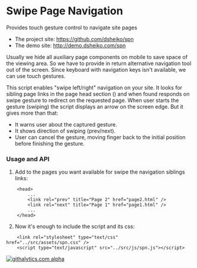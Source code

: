 Swipe Page Navigation
=================

Provides touch gesture control to navigate site pages

* The project site: https://github.com/dsheiko/spn
* The demo site: http://demo.dsheiko.com/spn

 Usually we hide all auxiliary page components on mobile to save space of the viewing area. So we have to provide in return alternative navigation tool out of the screen. Since keyboard with navigation keys isn't available, we can use touch gestures.

This script enables "swipe left/right" navigation on your site. It looks for sibling page links in the page head section (<link rel="prev" href="..">) and when found responds on swipe gesture to redirect on the requested page. When user starts the gesture (swiping) the script displays an arrow on the screen edge. But it gives more than that:

* It warns user about the captured gesture.
* It shows direction of swiping (prev/next).
* User can cancel the gesture, moving finger back to the initial position before finishing the gesture.


### Usage and API

1. Add to the pages you want available for swipe the navigation siblings links:
```
    <head>
        ...
        <link rel="prev" title="Page 2" href="page2.html" />
        <link rel="next" title="Page 1" href="page1.html" />
        ...
    </head>
```

2. Now it's enough to include the script and its css:

```
    <link rel="stylesheet" type="text/css" href="../src/assets/spn.css" />
    <script type="text/javascript" src="../src/js/spn.js"></script>
```
[![githalytics.com alpha](https://cruel-carlota.pagodabox.com/fd6941c91b72d881c4786416a69c4248 "githalytics.com")](http://githalytics.com/dsheiko/spn)
